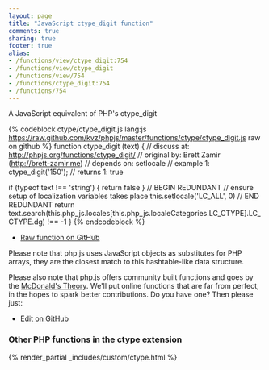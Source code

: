 ```yaml
---
layout: page
title: "JavaScript ctype_digit function"
comments: true
sharing: true
footer: true
alias:
- /functions/view/ctype_digit:754
- /functions/view/ctype_digit
- /functions/view/754
- /functions/ctype_digit:754
- /functions/754
---
```

<!-- Generated by Rakefile:build -->
A JavaScript equivalent of PHP's ctype_digit

{% codeblock ctype/ctype_digit.js lang:js https://raw.github.com/kvz/phpjs/master/functions/ctype/ctype_digit.js raw on github %}
function ctype_digit (text) {
  //  discuss at: http://phpjs.org/functions/ctype_digit/
  // original by: Brett Zamir (http://brett-zamir.me)
  //  depends on: setlocale
  //   example 1: ctype_digit('150');
  //   returns 1: true

  if (typeof text !== 'string') {
    return false
  }
  // BEGIN REDUNDANT
  // ensure setup of localization variables takes place
  this.setlocale('LC_ALL', 0)
  // END REDUNDANT
  return text.search(this.php_js.locales[this.php_js.localeCategories.LC_CTYPE].LC_CTYPE.dg) !== -1
}
{% endcodeblock %}

 - [Raw function on GitHub](https://github.com/kvz/phpjs/blob/master/functions/ctype/ctype_digit.js)

Please note that php.js uses JavaScript objects as substitutes for PHP arrays, they are 
the closest match to this hashtable-like data structure. 

Please also note that php.js offers community built functions and goes by the 
[McDonald's Theory](https://medium.com/what-i-learned-building/9216e1c9da7d). We'll put online 
functions that are far from perfect, in the hopes to spark better contributions. 
Do you have one? Then please just: 

 - [Edit on GitHub](https://github.com/kvz/phpjs/edit/master/functions/ctype/ctype_digit.js)


### Other PHP functions in the ctype extension
{% render_partial _includes/custom/ctype.html %}
